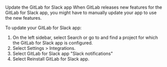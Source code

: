 Update the GitLab for Slack app
When GitLab releases new features for the GitLab for Slack app, you might have to manually update your app to use the new features.

To update your GitLab for Slack app:

1. On the left sidebar, select Search or go to and find a project for which the GitLab for Slack app is configured.
2. Select Settings > Integrations.
3. Select GitLab for Slack app "Slack notifications"
4. Select Reinstall GitLab for Slack app.